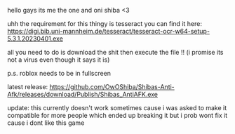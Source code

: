 hello gays its me the one and oni shiba <3

uhh the requirement for this thingy is tesseract you can find it here:
https://digi.bib.uni-mannheim.de/tesseract/tesseract-ocr-w64-setup-5.3.1.20230401.exe

all you need to do is download the shit then execute the file !!
(i promise its not a virus even though it says it is)

p.s. roblox needs to be in fullscreen

latest release: https://github.com/OwOShiba/Shibas-Anti-Afk/releases/download/Publish/Shibas_AntiAFK.exe


update: this currently doesn't work sometimes cause i was asked to make it compatible for more people which ended up breaking it but i prob wont fix it cause i dont like this game
